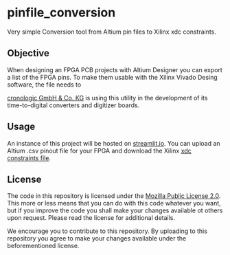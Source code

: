 # pinfile_conversion
Very simple Conversion tool from Altium pin files to Xilinx xdc constraints.

## Objective
When designing an FPGA PCB projects with Altium Designer you can export a list of the FPGA pins. To make them usable with the Xilinx Vivado Desing software, the file needs to  

[cronologic GmbH & Co. KG](https://www.cronologic.de/) is using this utility in the development of its time-to-digital converters and digitizer boards.

## Usage
An instance of this project will be hosted on [streamlit.io](https://streamlit.io/).
You can upload an Altium .csv pinout file for your FPGA and download the Xilinx [xdc constraints file](http://www.verien.com/xdc_reference_guide.html).

## License

The code in this repository is licensed under the [Mozilla Public License 2.0](LICENSE). This more or less means that you can do with this code whatever you want, but if you improve the code you shall make your changes available ot others upon request. Please read the license for additional details. 

We encourage you to contribute to this repository. By uploading to this repository you agree to make your changes available under the beforementioned license.
